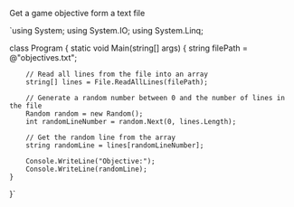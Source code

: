 Get a game objective form a text file

`using System;
using System.IO;
using System.Linq;

class Program
{
    static void Main(string[] args)
    {
        string filePath = @"objectives.txt";

        // Read all lines from the file into an array
        string[] lines = File.ReadAllLines(filePath);

        // Generate a random number between 0 and the number of lines in the file
        Random random = new Random();
        int randomLineNumber = random.Next(0, lines.Length);

        // Get the random line from the array
        string randomLine = lines[randomLineNumber];

        Console.WriteLine("Objective:");
        Console.WriteLine(randomLine);
    }
}`